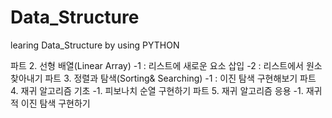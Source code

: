 # Data_Structure
learing Data_Structure by using PYTHON

파트 2. 선형 배열(Linear Array)
 -1 : 리스트에 새로운 요소 삽입
 -2 : 리스트에서 원소 찾아내기
파트 3. 정렬과 탐색(Sorting& Searching)
 -1 : 이진 탐색 구현해보기
파트 4. 재귀 알고리즘 기초
 -1. 피보나치 순열 구현하기
파트 5. 재귀 알고리즘 응용
 -1. 재귀적 이진 탐색 구현하기
